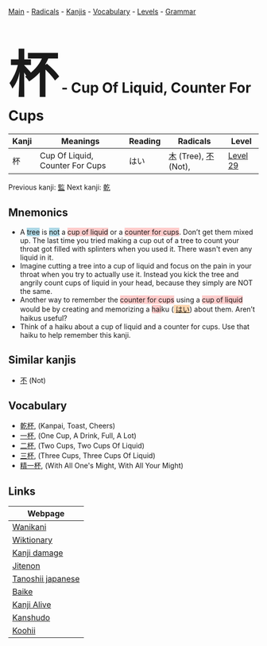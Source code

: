 <style> bigfont {font-size: 100px}</style>
[Main](../index.md) -
[Radicals](../radicals.md) -
[Kanjis](../kanjis.md) -
[Vocabulary](../vocabulary.md) -
[Levels](../levels.md) -
[Grammar](../grammar.md)
# <bigfont> 杯</bigfont> - Cup Of Liquid, Counter For Cups 

| Kanji | Meanings | Reading | Radicals | Level |
| --- | --- | --- | --- | --- |
| 杯 | Cup Of Liquid, Counter For Cups | はい | [木](../radicals/木.md) (Tree), [不](../radicals/不.md) (Not),  | [Level 29](../levels/wk_level29.md) |

Previous kanji: [監](監.md) Next kanji: [乾](乾.md) 

## Mnemonics
 * A <span style="background-color:#ADD8E6"> tree</span> is <span style="background-color:#ADD8E6"> not</span> a <span style="background-color:#ffcccb"> cup of liquid</span> or a <span style="background-color:#ffcccb"> counter for cups</span>. Don’t get them mixed up. The last time you tried making a cup out of a tree to count your throat got filled with splinters when you used it. There wasn't even any liquid in it.
* Imagine cutting a tree into a cup of liquid and focus on the pain in your throat when you try to actually use it. Instead you kick the tree and angrily count cups of liquid in your head, because they simply are NOT the same.
* Another way to remember the <span style="background-color:#ffcccb"> counter for cups</span> using a <span style="background-color:#ffcccb"> cup of liquid</span> would be by creating and memorizing a <span style="background-color:#ffcccb"> hai</span>ku (<span style="background-color:#fed8b1"> [はい](https://jisho.org/search/はい)</span>) about them. Aren’t haikus useful?
* Think of a haiku about a cup of liquid and a counter for cups. Use that haiku to help remember this kanji.


## Similar kanjis
 * [不](不.md) (Not)


## Vocabulary
 * [乾杯](../vocabulary/杯.md), (Kanpai, Toast, Cheers)
* [一杯](../vocabulary/杯.md), (One Cup, A Drink, Full, A Lot)
* [二杯](../vocabulary/杯.md), (Two Cups, Two Cups Of Liquid)
* [三杯](../vocabulary/杯.md), (Three Cups, Three Cups Of Liquid)
* [精一杯](../vocabulary/杯.md), (With All One's Might, With All Your Might)



## Links 

| Webpage |
| --- |
| [Wanikani          ](https://www.wanikani.com/kanji/杯) |
| [Wiktionary        ](https://en.wiktionary.org/wiki/杯) |
| [Kanji damage      ](http://www.kanjidamage.com/kanji/search?utf8=✓&q=杯) |
| [Jitenon           ](https://jitenon.com/kanji/杯) |
| [Tanoshii japanese ](https://www.tanoshiijapanese.com/dictionary/kanji.cfm?k=杯) |
| [Baike             ](https://baike.baidu.com/item/杯) |
| [Kanji Alive       ](https://app.kanjialive.com/杯) |
| [Kanshudo          ](https://www.kanshudo.com/searchmn?q=杯) |
| [Koohii            ](https://kanji.koohii.com/study/kanji/杯) |
